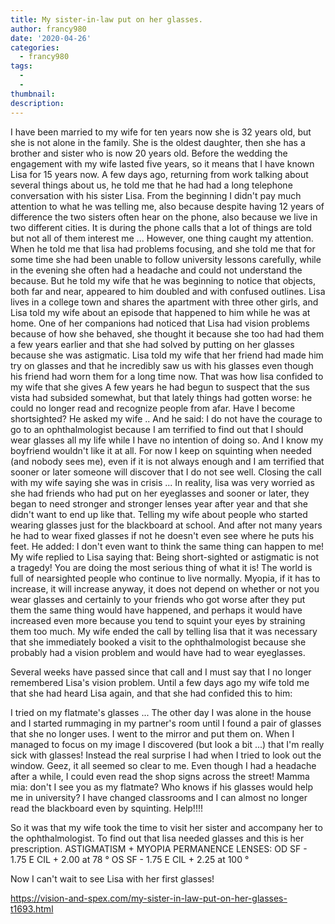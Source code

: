 ```yaml
---
title: My sister-in-law put on her glasses.
author: francy980
date: '2020-04-26'
categories:
  - francy980
tags:
  - 
  - 
thumbnail: 
description: 
---
```


I have been married to my wife for ten years now she is 32 years old, but she is not alone in the family.
She is the oldest daughter, then she has a brother and sister who is now 20 years old.
Before the wedding the engagement with my wife lasted five years, so it means that I have known Lisa for 15 years now.
A few days ago, returning from work talking about several things about us, he told me that he had had a long telephone conversation with his sister Lisa.
From the beginning I didn't pay much attention to what he was telling me, also because despite having 12 years of difference the two sisters often hear on the phone, also because we live in two different cities.
It is during the phone calls that a lot of things are told but not all of them interest me ...
However, one thing caught my attention.
When he told me that lisa had problems focusing, and she told me that for some time she had been unable to follow university lessons carefully, while in the evening she often had a headache and could not understand the because.
But he told my wife that he was beginning to notice that objects, both far and near, appeared to him doubled and with confused outlines.
Lisa lives in a college town and shares the apartment with three other girls, and Lisa told my wife about an episode that happened to him while he was at home.
One of her companions had noticed that Lisa had vision problems because of how she behaved, she thought it because she too had had them a few years earlier and that she had solved by putting on her glasses because she was astigmatic.
Lisa told my wife that her friend had made him try on glasses and that he incredibly saw us with his glasses even though his friend had worn them for a long time now.
That was how lisa confided to my wife that she gives
A few years he had begun to suspect that the sus vista had subsided somewhat, but that lately things had gotten worse:
he could no longer read and recognize people from afar.
Have I become shortsighted? He asked my wife ..
And he said:
I do not have the courage to go to an ophthalmologist because I am terrified to find out that I should wear glasses all my life while I have no intention of doing so.
And I know my boyfriend wouldn't like it at all. For now I keep on squinting when needed (and nobody sees me), even if it is not always enough and I am terrified that sooner or later someone will discover that I do not see well.
Closing the call with my wife saying she was in crisis ...
In reality, lisa was very worried as she had friends who had put on her eyeglasses and sooner or later, they began to need stronger and stronger lenses year after year and that she didn't want to end up like that.
Telling my wife about people who started wearing glasses just for the blackboard at school.
And after not many years he had to wear fixed glasses if not he doesn't even see where he puts his feet.
He added:
I don't even want to think the same thing can happen to me!
My wife replied to Lisa saying that:
Being short-sighted or astigmatic is not a tragedy!
You are doing the most serious thing of what it is!
The world is full of nearsighted people who continue to live normally.
Myopia, if it has to increase, it will increase anyway, it does not depend on whether or not you wear glasses and certainly to your friends who got worse after they put them the same thing would have happened, and perhaps it would have increased even more because you tend to squint your eyes by straining them too much.
My wife ended the call by telling lisa that it was necessary that she immediately booked a visit to the ophthalmologist because she probably had a vision problem and would have had to wear eyeglasses. 

Several weeks have passed since that call and I must say that I no longer remembered Lisa's vision problem.
Until a few days ago my wife told me that she had heard Lisa again, and that she had confided this to him:

I tried on my flatmate's glasses ...
The other day I was alone in the house and I started rummaging in my partner's room until I found a pair of glasses that she no longer uses.
I went to the mirror and put them on.
When I managed to focus on my image I discovered (but look a bit ...) that I'm really sick with glasses!
Instead the real surprise I had when I tried to look out the window.
Geez, it all seemed so clear to me. Even though I had a headache after a while, I could even read the shop signs across the street!
Mamma mia: don't I see you as my flatmate?
Who knows if his glasses would help me in university?
I have changed classrooms and I can almost no longer read the blackboard even by squinting. Help!!!!

So it was that my wife took the time to visit her sister and accompany her to the ophthalmologist.
To find out that lisa needed glasses and this is her prescription.
 ASTIGMATISM + MYOPIA
PERMANENCE LENSES: OD SF - 1.75 E CIL + 2.00 at 78 ° OS SF - 1.75 E CIL + 2.25 at 100 °

Now I can't wait to see Lisa with her first glasses!

https://vision-and-spex.com/my-sister-in-law-put-on-her-glasses-t1693.html
